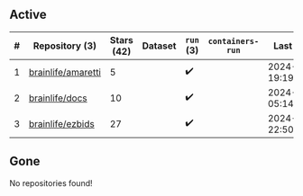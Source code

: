 ## Active
| # | Repository (3) | Stars (42) | Dataset | `run` (3) | `containers-run` | Last Modified |
| --- | --- | --- | --- | --- | --- | --- |
| 1 | [brainlife/amaretti](https://github.com/brainlife/amaretti) | 5 |  | :heavy_check_mark: |  | 2024-09-01 19:19:29+00:00 |
| 2 | [brainlife/docs](https://github.com/brainlife/docs) | 10 |  | :heavy_check_mark: |  | 2024-11-06 05:14:26+00:00 |
| 3 | [brainlife/ezbids](https://github.com/brainlife/ezbids) | 27 |  | :heavy_check_mark: |  | 2024-11-22 22:50:17+00:00 |

## Gone
No repositories found!
